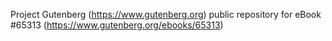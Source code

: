 Project Gutenberg (https://www.gutenberg.org) public repository for
eBook #65313 (https://www.gutenberg.org/ebooks/65313)
